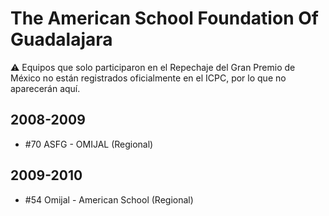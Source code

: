 # The American School Foundation Of Guadalajara

:warning: Equipos que solo participaron en el Repechaje del Gran Premio de México no están registrados oficialmente en el ICPC, por lo que no aparecerán aquí.

## 2008-2009

- #70 ASFG - OMIJAL (Regional)

## 2009-2010

- #54 Omijal - American School (Regional)


